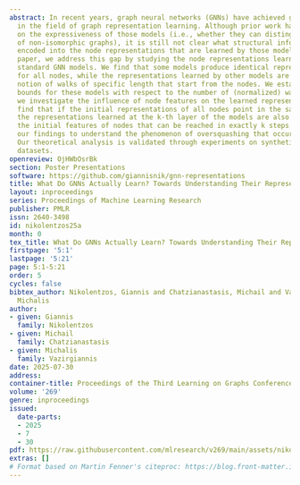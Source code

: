 ```yaml
---
abstract: In recent years, graph neural networks (GNNs) have achieved great success
  in the field of graph representation learning. Although prior work has shed light
  on the expressiveness of those models (i.e., whether they can distinguish pairs
  of non-isomorphic graphs), it is still not clear what structural information is
  encoded into the node representations that are learned by those models. In this
  paper, we address this gap by studying the node representations learned by four
  standard GNN models. We find that some models produce identical representations
  for all nodes, while the representations learned by other models are linked to some
  notion of walks of specific length that start from the nodes. We establish Lipschitz
  bounds for these models with respect to the number of (normalized) walks. Additionally,
  we investigate the influence of node features on the learned representations. We
  find that if the initial representations of all nodes point in the same direction,
  the representations learned at the k-th layer of the models are also related to
  the initial features of nodes that can be reached in exactly k steps. We also apply
  our findings to understand the phenomenon of oversquashing that occurs in GNNs.
  Our theoretical analysis is validated through experiments on synthetic and real-world
  datasets.
openreview: OjHWbOsrBk
section: Poster Presentations
software: https://github.com/giannisnik/gnn-representations
title: What Do GNNs Actually Learn? Towards Understanding Their Representations
layout: inproceedings
series: Proceedings of Machine Learning Research
publisher: PMLR
issn: 2640-3498
id: nikolentzos25a
month: 0
tex_title: What Do GNNs Actually Learn? Towards Understanding Their Representations
firstpage: '5:1'
lastpage: '5:21'
page: 5:1-5:21
order: 5
cycles: false
bibtex_author: Nikolentzos, Giannis and Chatzianastasis, Michail and Vazirgiannis,
  Michalis
author:
- given: Giannis
  family: Nikolentzos
- given: Michail
  family: Chatzianastasis
- given: Michalis
  family: Vazirgiannis
date: 2025-07-30
address:
container-title: Proceedings of the Third Learning on Graphs Conference
volume: '269'
genre: inproceedings
issued:
  date-parts:
  - 2025
  - 7
  - 30
pdf: https://raw.githubusercontent.com/mlresearch/v269/main/assets/nikolentzos25a/nikolentzos25a.pdf
extras: []
# Format based on Martin Fenner's citeproc: https://blog.front-matter.io/posts/citeproc-yaml-for-bibliographies/
---
```

